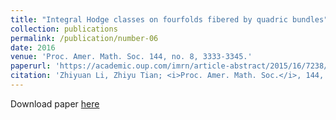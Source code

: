 ```yaml
---
title: "Integral Hodge classes on fourfolds fibered by quadric bundles"
collection: publications
permalink: /publication/number-06
date: 2016
venue: 'Proc. Amer. Math. Soc. 144, no. 8, 3333-3345.'
paperurl: 'https://academic.oup.com/imrn/article-abstract/2015/16/7238/742755?redirectedFrom=fulltext&login=true'
citation: 'Zhiyuan Li, Zhiyu Tian; <i>Proc. Amer. Math. Soc.</i>, 144, no. 8, 3333-3345 (2016).'
---
```


Download paper [here](https://www.ams.org/journals/proc/2016-144-08/S0002-9939-2016-12999-7/S0002-9939-2016-12999-7.pdf)



